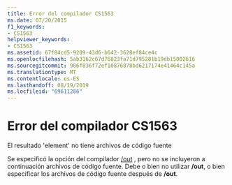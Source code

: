 ```yaml
---
title: Error del compilador CS1563
ms.date: 07/20/2015
f1_keywords:
- CS1563
helpviewer_keywords:
- CS1563
ms.assetid: 67f84cd5-9209-43d6-b642-3628ef84ce4c
ms.openlocfilehash: 5ab3162c67d76823fa71d795281b19db15002616
ms.sourcegitcommit: 986f836f72ef10876878bd6217174e41464c145a
ms.translationtype: MT
ms.contentlocale: es-ES
ms.lasthandoff: 08/19/2019
ms.locfileid: "69611286"
---
```

# <a name="compiler-error-cs1563"></a>Error del compilador CS1563
El resultado 'element' no tiene archivos de código fuente  
  
 Se especificó la opción del compilador [/out](../language-reference/compiler-options/out-compiler-option.md) , pero no se incluyeron a continuación archivos de código fuente. Debe o bien no utilizar **/out**, o bien especificar los archivos de código fuente después de **/out**.
